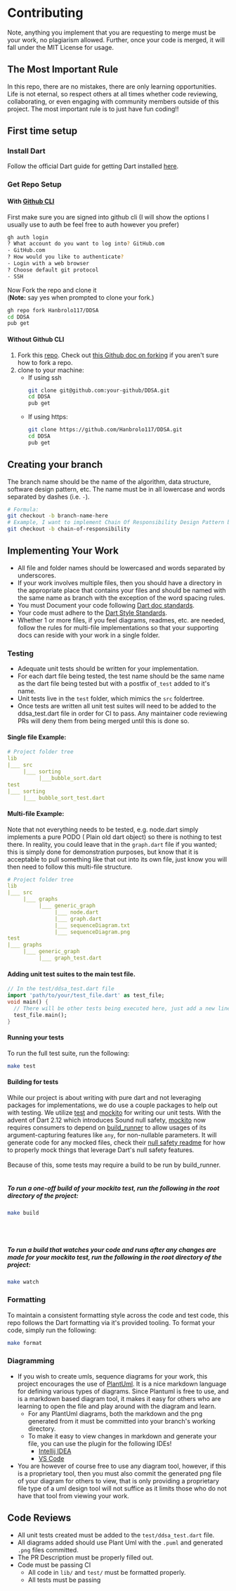 # Contributing
Note, anything you implement that you are requesting to merge must be your work, no plagiarism allowed.
Further, once your code is merged, it will fall under the MIT License for usage.

## The Most Important Rule
In this repo, there are no mistakes, there are only learning opportunities. Life is not eternal,
so respect others at all times whether code reviewing, collaborating, or even engaging with community members
outside of this project. The most important rule is to just have fun coding!!   

## First time setup

### Install Dart
Follow the official Dart guide for getting Dart installed [here](https://dart.dev/get-dart).
 
### Get Repo Setup

#### With [Github CLI](https://cli.github.com/)
First make sure you are signed into github cli
(I will show the options I usually use to auth be feel free to auth however you prefer)
```bash
gh auth login
? What account do you want to log into? GitHub.com
- GitHub.com
? How would you like to authenticate?
- Login with a web browser
? Choose default git protocol
- SSH
```
Now Fork the repo and clone it
<br>
(**Note:** say yes when prompted to clone your fork.)
```bash
gh repo fork Hanbrolo117/DDSA
cd DDSA
pub get
```

#### Without Github CLI
1. Fork this [repo](https://github.com/Hanbrolo117/DDSA). 
Check out [this Github doc on forking](https://docs.github.com/en/free-pro-team@latest/github/getting-started-with-github/fork-a-repo)
 if you aren't sure how to fork a repo. 
2. clone to your machine:
    - If using ssh
       ```bash
      git clone git@github.com:your-github/DDSA.git
      cd DDSA
      pub get
       ```
   - If using https:
       ```bash
      git clone https://github.com/Hanbrolo117/DDSA.git
     cd DDSA
     pub get
       ``` 



## Creating your branch
The branch name should be the name of the algorithm, data structure, software design pattern, etc.
The name must be in all lowercase and words separated by dashes (i.e. `-`).
```bash
# Formula:
git checkout -b branch-name-here
# Example, I want to implement Chain Of Responsibility Design Pattern by Gang of Four
git checkout -b chain-of-responsibility

```

## Implementing Your Work
- All file and folder names should be lowercased and words separated by underscores.
- If your work involves multiple files, then you should have a directory in the appropriate place that contains your files and
should be named with the same name as branch with the exception of the word spacing rules.
- You must Document your code following [Dart doc standards](https://dart.dev/guides/language/effective-dart/documentation).
- Your code must adhere to the [Dart Style Standards](https://dart.dev/guides/language/effective-dart/style).
- Whether 1 or more files, if you feel diagrams, readmes, etc. are needed, follow the rules for multi-file implementations
so that your supporting docs can reside with your work in a single folder.
### Testing
- Adequate unit tests should be written for your implementation.
- For each dart file being tested, the test name should be the same name as the dart file being tested
but with a postfix of`_test` added to it's name.   
- Unit tests live in the `test` folder,
which mimics the `src` foldertree.
- Once tests are written all unit test suites will need to be added to the ddsa_test.dart file
in order for CI to pass. Any maintainer code reviewing PRs will deny them from being merged until this is
done so.

#### Single file Example:
```yaml
# Project folder tree
lib
|___ src
     |___ sorting
          |___bubble_sort.dart
test
|___ sorting
     |___ bubble_sort_test.dart
```

#### Multi-file Example:
Note that not everything needs to be tested, e.g. node.dart
simply implements a pure PODO ( Plain old dart object) so there is nothing to test there.
In reality, you could leave that in the `graph.dart` file if
you wanted; this is simply done for demonstration purposes, but know
that it is acceptable to pull something like that out into its own file, just know you will then 
need to follow this multi-file structure.
```yaml
# Project folder tree
lib
|___ src
     |___ graphs
          |___ generic_graph
               |___ node.dart
               |___ graph.dart
               |___ sequenceDiagram.txt
               |___ sequenceDiagram.png
test
|___ graphs
     |___ generic_graph
          |___ graph_test.dart
```

#### Adding unit test suites to the main test file.
```dart
// In the test/ddsa_test.dart file
import 'path/to/your/test_file.dart' as test_file;
void main() {
  // There will be other tests being executed here, just add a new line at the bottom and invoke your tests there.
  test_file.main();
}
```

#### Running your tests
To run the full test suite, run the following:
```bash
make test
```

#### Building for tests
While our project is about writing with pure dart and not leveraging packages for implementations, we do use a couple
packages to help out with testing. We utilize [test](https://pub.dev/packages/test) and
[mockito](https://pub.dev/packages/mockito) for writing our unit tests. With the advent of Dart 2.12 which introduces
Sound null safety, [mockito](https://pub.dev/packages/mockito) now requires consumers to depend on
[build_runner](https://pub.dev/packages/build_runner) to allow usages of its argument-capturing features like `any`,
for non-nullable parameters. It will generate code for any mocked files, check their
[null safety readme](https://github.com/dart-lang/mockito/blob/master/NULL_SAFETY_README.md) for how to properly mock
things that leverage Dart's null safety features.
<br><br>
Because of this, some tests may require a build to be run by build_runner.
<br><br>
##### To run a one-off build of your mockito test, run the following in the root directory of the project:
```bash
make build
```
<br><br>
##### To run a build that watches your code and runs after any changes are made for your mockito test, run the following in the root directory of the project:
```bash
make watch
```

### Formatting
To maintain a consistent formatting style across the code and test code, this repo follows the Dart formatting via it's
provided tooling. To format your code, simply run the following:
```bash
make format
```



### Diagramming
- If you wish to create umls, sequence diagrams for your work, this project encourages the use
of [PlantUml](https://plantuml.com/). It is a nice markdown language for defining various types of diagrams. Since Plantuml
is free to use, and is a markdown based diagram tool, it makes it easy for others who are learning to
open the file and play around with the diagram and learn. 
  - For any PlantUml diagrams, both the markdown and the png generated from it must be committed into your
  branch's working directory.
  - To make it easy to view changes in markdown and generate your file, you can use the plugin for the following
  IDEs!
    - [Intellij IDEA](https://plugins.jetbrains.com/plugin/7017-plantuml-integration)
    - [VS Code](https://marketplace.visualstudio.com/items?itemName=jebbs.plantuml)
- You are however of course free to use any diagram tool, however, if this is a proprietary tool, then
you must also commit the generated png file of your diagram for others to view, that is only providing a
proprietary file type of a uml design tool will not suffice as it limits those who do not have that tool
from viewing your work.

## Code Reviews
- All unit tests created must be added to the `test/ddsa_test.dart` file.
- All diagrams added should use Plant Uml with the `.puml` and generated `.png` files committed.
- The PR Description must be properly filled out.
- Code must be passing CI
  - All code in `lib/` and `test/` must be formatted properly.
  - All tests must be passing